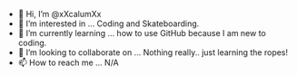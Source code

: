- 👋 Hi, I’m @xXcalumXx
- 👀 I’m interested in ... Coding and Skateboarding.
- 🌱 I’m currently learning ... how to use GitHub because I am new to coding.
- 💞️ I’m looking to collaborate on ... Nothing really.. just learning the ropes!
- 📫 How to reach me ... N/A

<!---
xXcalumXx/xXcalumXx is a ✨ special ✨ repository because its `README.md` (this file) appears on your GitHub profile.
You can click the Preview link to take a look at your changes.
--->
